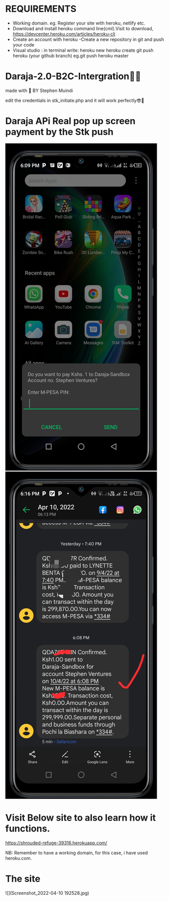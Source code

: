 # REQUIREMENTS
- Working domain.
 eg. Register your site with heroku, netlify etc.
- Download and install heroku command line(cml).Visit to download, https://devcenter.heroku.com/articles/heroku-cli
- Create an account with heroku
-Create a new repository in git and push your code
- Visual studio : in terminal write:
  heroku new
  heroku create
  git push heroku (your github branch) eg.git push heroku master
  

# Daraja-2.0-B2C-Intergration👨‍💻
made with 💖 BY Stephen Muindi

edit the credentials in stk_initiate.php and it will work perfectly😎🌈

# Daraja APi Real pop up screen payment by the Stk push 
![](Screenshot_20220410-181015.jpg) ![](Screenshot_20220410-181732.jpg) 
  

# Visit Below site to also learn how it functions.
https://shrouded-refuge-39316.herokuapp.com/

NB: Remember to have a working domain, for this case, i have used heroku.com.

# The site
![](Screenshot_2022-04-10 192528.jpg)

![]()









